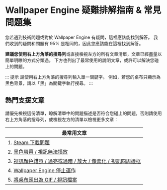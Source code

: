 # Wallpaper Engine 疑難排解指南 & 常見問題集
您若遇到技術問題或對於 Wallpaper Engine 有疑問，這裡應該能找到解答。 我們收到的疑問和問題有 95% 是相同的，因此您應該能在這裡找到解答。

**建議您使用右上方角落的搜尋列**或直接檢視左方的所有文章清單，文章已經盡量以簡單明瞭的方式分類過。 下方也列出了最常使用的說明文章，或許可以解決您碰上的問題。

::: 提示 請使用右上方角落的搜尋列輸入單一關鍵字。 例如，若您的桌布只顯示為黑色背景，請以「黑」為關鍵字執行搜尋。 :::

## 熱門支援文章

請優先檢視這份清單，瞭解清單中的問題描述是否符合您碰上的問題，否則請使用右上方角落的搜尋列，或檢視左方的清單以檢視更多文章：

| **最常用文章**                                                      |
| -------------------------------------------------------------- |
| 1. [Steam 下載問題](steam/download.html)                           |
| 2. [黑色螢幕 / 視訊無法播放](noshow/notplaying.html)                     |
| 3. [視訊顏色錯誤 / 過亮或過暗 / 放大 / 像素化 / 視訊四周邊框](videos/artifacts.html) |
| 4. [Wallpaper Engine 停止運作](crash/application)                  |
| 5. [將桌布匯出為 GIF / 視訊檔案](general/export)                         |